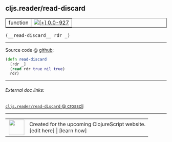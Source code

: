 ## cljs.reader/read-discard



 <table border="1">
<tr>
<td>function</td>
<td><a href="https://github.com/cljsinfo/cljs-api-docs/tree/0.0-927"><img valign="middle" alt="[+] 0.0-927" title="Added in 0.0-927" src="https://img.shields.io/badge/+-0.0--927-lightgrey.svg"></a> </td>
</tr>
</table>


 <samp>
(__read-discard__ rdr _)<br>
</samp>

---







Source code @ [github](https://github.com/clojure/clojurescript/blob/r2913/src/cljs/cljs/reader.cljs#L389-L392):

```clj
(defn read-discard
  [rdr _]
  (read rdr true nil true)
  rdr)
```

<!--
Repo - tag - source tree - lines:

 <pre>
clojurescript @ r2913
└── src
    └── cljs
        └── cljs
            └── <ins>[reader.cljs:389-392](https://github.com/clojure/clojurescript/blob/r2913/src/cljs/cljs/reader.cljs#L389-L392)</ins>
</pre>

-->

---



###### External doc links:

[`cljs.reader/read-discard` @ crossclj](http://crossclj.info/fun/cljs.reader.cljs/read-discard.html)<br>

---

 <table>
<tr><td>
<img valign="middle" align="right" width="48px" src="http://i.imgur.com/Hi20huC.png">
</td><td>
Created for the upcoming ClojureScript website.<br>
[edit here] | [learn how]
</td></tr></table>

[edit here]:https://github.com/cljsinfo/cljs-api-docs/blob/master/cljsdoc/cljs.reader/read-discard.cljsdoc
[learn how]:https://github.com/cljsinfo/cljs-api-docs/wiki/cljsdoc-files

<!--

This information was too distracting to show to readers, but I'll leave it
commented here since it is helpful to:

- pretty-print the data used to generate this document
- and show how to retrieve that data



The API data for this symbol:

```clj
{:ns "cljs.reader",
 :name "read-discard",
 :type "function",
 :signature ["[rdr _]"],
 :source {:code "(defn read-discard\n  [rdr _]\n  (read rdr true nil true)\n  rdr)",
          :title "Source code",
          :repo "clojurescript",
          :tag "r2913",
          :filename "src/cljs/cljs/reader.cljs",
          :lines [389 392]},
 :full-name "cljs.reader/read-discard",
 :full-name-encode "cljs.reader/read-discard",
 :history [["+" "0.0-927"]]}

```

Retrieve the API data for this symbol:

```clj
;; from Clojure REPL
(require '[clojure.edn :as edn])
(-> (slurp "https://raw.githubusercontent.com/cljsinfo/cljs-api-docs/catalog/cljs-api.edn")
    (edn/read-string)
    (get-in [:symbols "cljs.reader/read-discard"]))
```

-->
